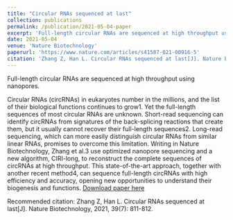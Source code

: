 ```yaml
---
title: "Circular RNAs sequenced at last"
collection: publications
permalink: /publication/2021-05-04-paper
excerpt: 'Full-length circular RNAs are sequenced at high throughput using nanopores.'
date: 2021-05-04
venue: 'Nature Biotechnology'
paperurl: 'https://www.nature.com/articles/s41587-021-00916-5'
citation: 'Zhang Z, Han L. Circular RNAs sequenced at last[J]. Nature Biotechnology, 2021, 39(7): 811-812.'
---
```

Full-length circular RNAs are sequenced at high throughput using nanopores.

Circular RNAs (circRNAs) in eukaryotes number in the millions, and the list of their biological functions continues to grow1. Yet the full-length sequences of most circular RNAs are unknown. Short-read sequencing can identify circRNAs from signatures of the back-splicing reactions that create them, but it usually cannot recover their full-length sequences2. Long-read sequencing, which can more easily distinguish circular RNAs from similar linear RNAs, promises to overcome this limitation. Writing in Nature Biotechnology, Zhang et al.3 use optimized nanopore sequencing and a new algorithm, CIRI-long, to reconstruct the complete sequences of circRNAs at high throughput. This state-of-the-art approach, together with another recent method4, can sequence full-length circRNAs with high efficiency and accuracy, opening new opportunities to understand their biogenesis and functions.
[Download paper here](https://www.nature.com/articles/s41587-021-00916-5.pdf)

Recommended citation: Zhang Z, Han L. Circular RNAs sequenced at last[J]. Nature Biotechnology, 2021, 39(7): 811-812.
